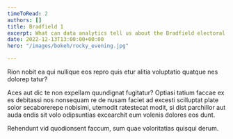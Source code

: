 ```yaml
---
timeToRead: 2
authors: []
title: Bradfield 1
excerpt: What can data analytics tell us about the Bradfield electoral results?
date: 2022-12-13T13:00:00+00:00
hero: "/images/bokeh/rocky_evening.jpg"

---
```

Rion nobit ea qui nullique eos repro quis etur alitia voluptatio quatque nes dolorep tatur?

Aces aut dic te non expellam quundignat fugitatur? Optiasi tatium faccae ex es debitassi nos nonsequam re de nusam faciet ad excesti scilluptat plate solor secaborerepe nobisimi, utemodit ratestecat modit, si dist parchillor aut auda endis sit volo odipsuntias excearchit eum volenis dolores eos dunt.

Rehendunt vid quodionsent faccum, sum quae voloritatias quisqui derum.